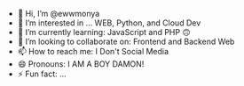 - 👋 Hi, I’m @ewwmonya
- 👀 I’m interested in ... WEB, Python, and Cloud Dev
- 🌱 I’m currently learning: JavaScript and PHP 🙃
- 💞️ I’m looking to collaborate on: Frontend and Backend Web
- 📫 How to reach me: I Don't Social Media
- 😄 Pronouns: I AM A BOY DAMON!
- ⚡ Fun fact: ...

<!---
ewwmonya/ewwmonya is a ✨ special ✨ repository because its `README.md` (this file) appears on your GitHub profile.
You can click the Preview link to take a look at your changes.
--->
